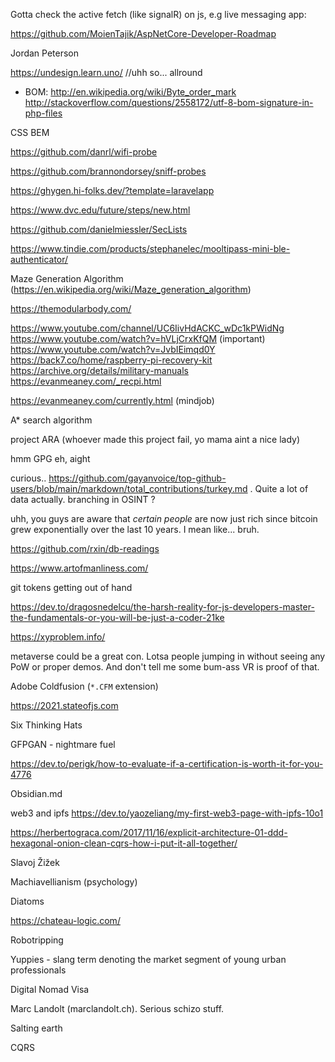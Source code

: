 Gotta check the active fetch (like signalR) on js, e.g live messaging app:

https://github.com/MoienTajik/AspNetCore-Developer-Roadmap

Jordan Peterson

https://undesign.learn.uno/ //uhh so... allround 

- BOM:
http://en.wikipedia.org/wiki/Byte_order_mark
http://stackoverflow.com/questions/2558172/utf-8-bom-signature-in-php-files

CSS BEM

https://github.com/danrl/wifi-probe

https://github.com/brannondorsey/sniff-probes


https://ghygen.hi-folks.dev/?template=laravelapp

https://www.dvc.edu/future/steps/new.html


https://github.com/danielmiessler/SecLists

https://www.tindie.com/products/stephanelec/mooltipass-mini-ble-authenticator/

Maze Generation Algorithm (https://en.wikipedia.org/wiki/Maze_generation_algorithm)


https://themodularbody.com/


https://www.youtube.com/channel/UC6IivHdACKC_wDc1kPWidNg
https://www.youtube.com/watch?v=hVLjCrxKfQM (important)
https://www.youtube.com/watch?v=JvbIEimqd0Y
https://back7.co/home/raspberry-pi-recovery-kit
https://archive.org/details/military-manuals
https://evanmeaney.com/_recpi.html

https://evanmeaney.com/currently.html (mindjob)



A* search algorithm

project ARA (whoever made this project fail, yo mama aint a nice lady)


hmm GPG eh, aight

curious.. https://github.com/gayanvoice/top-github-users/blob/main/markdown/total_contributions/turkey.md . Quite a lot of data actually. branching in OSINT ?

uhh, you guys are aware that *certain people* are now just rich since bitcoin grew exponentially over the last 10 years. I mean like... bruh. 

https://github.com/rxin/db-readings

https://www.artofmanliness.com/

git tokens getting out of hand

https://dev.to/dragosnedelcu/the-harsh-reality-for-js-developers-master-the-fundamentals-or-you-will-be-just-a-coder-21ke

https://xyproblem.info/

metaverse could be a great con. Lotsa people jumping in without seeing any PoW or proper demos. And don't tell me some bum-ass VR is proof of that.

Adobe Coldfusion (`*.CFM` extension)

https://2021.stateofjs.com

Six Thinking Hats


GFPGAN - nightmare fuel


https://dev.to/perigk/how-to-evaluate-if-a-certification-is-worth-it-for-you-4776

Obsidian.md

web3 and ipfs https://dev.to/yaozeliang/my-first-web3-page-with-ipfs-10o1

https://herbertograca.com/2017/11/16/explicit-architecture-01-ddd-hexagonal-onion-clean-cqrs-how-i-put-it-all-together/


Slavoj Žižek

Machiavellianism (psychology)

Diatoms

https://chateau-logic.com/

Robotripping

Yuppies - slang term denoting the market segment of young urban professionals

Digital Nomad Visa

Marc Landolt (marclandolt.ch). Serious schizo stuff.

Salting earth

CQRS
